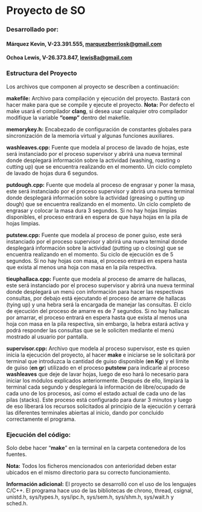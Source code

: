 # Proyecto de SO

### Desarrollado por:

#### Márquez Kevin, V-23.391.555, marquezberriosk@gmail.com
#### Ochoa Lewis, V-26.373.847, lewis8a@gmail.com

### Estructura del Proyecto

Los archivos que componen al proyecto se describen a continuación:

**makefile:** Archivo para compilación y ejecución del proyecto. Bastará con hacer make para que se compile y ejecute el proyecto. **Nota:** Por defecto el make usará el compilador **clang**, si desea usar cualquier otro compilador modifique la variable **“comp”** dentro del makefile.
 
**memorykey.h:** Encabezado de configuración de constantes globales para sincronización de la memoria virtual y algunas funciones auxiliares.

**washleaves.cpp:** Fuente que modela al proceso de lavado de hojas, este será instanciado por el proceso supervisor y abrirá una nueva terminal donde desplegará información sobre la actividad (washing, roasting o cutting up) que se encuentra realizando en el momento. Un ciclo completo de lavado de hojas dura 6 segundos.

**putdough.cpp:** Fuente que modela al proceso de engrasar y poner la masa, este será instanciado por el proceso supervisor y abrirá una nueva terminal donde desplegará información sobre la actividad (greasing o putting up dough) que se encuentra realizando en el momento. Un ciclo completo de engrasar y colocar la masa dura 3 segundos. Si no hay hojas limpias disponibles, el proceso entrará en espera de que haya hojas en la pila de hojas limpias.
 
**putstew.cpp:** Fuente que modela al proceso de poner guiso, este será instanciado por el proceso supervisor y abrirá una nueva terminal donde desplegará información sobre la actividad (putting up o closing) que se encuentra realizando en el momento. Su ciclo de ejecución es de 5 segundos. Si no hay hojas con masa, el proceso entrará en espera hasta que exista al menos una hoja con masa en la pila respectiva.

**tieuphallaca.cpp:** Fuente que modela al proceso de amarre de hallacas, este será instanciado por el proceso supervisor y abrirá una nueva terminal donde desplegará un menú con información para hacer las respectivas consultas, por debajo está ejecutando el proceso de amarre de hallacas (tying up) y una hebra será la encargada de manejar las consultas. El ciclo de ejecución del proceso de amarre es de 7 segundos. Si no hay hallacas por amarrar, el proceso entrará en espera hasta que exista al menos una hoja con masa en la pila respectiva, sin embargo, la hebra estará activa y podrá responder las consultas que se le soliciten mediante el menú mostrado al usuario por pantalla.

**supervisor.cpp:** Archivo que modela al proceso supervisor, este es quien inicia la ejecución del proyecto, al hacer **make** e iniciarse se le solicitará por terminal que introduzca la cantidad de guiso disponible (**en Kg**) y el límite de guiso (**en gr**) utilizado en el proceso **putstew** para indicarle al proceso **washleaves** que deje de lavar hojas, luego de eso hará lo necesario para iniciar los módulos explicados anteriormente. Después de ello,  limpiará la terminal cada segundo y desplegará la información de libre/ocupado de cada uno de los procesos, así como el estado actual de cada uno de las pilas (stacks). Este proceso está configurado para durar 3 minutos y luego de eso liberará los recursos solicitados al principio de la ejecución y cerrará las diferentes terminales abiertas al inicio, dando por concluido correctamente el programa.

### Ejecución del código: 

Solo debe hacer “**make**” en la terminal en la carpeta contenedora de los fuentes.

**Nota:** Todos los ficheros mencionados con anterioridad deben estar ubicados en el mismo directorio para su correcto funcionamiento.
 
**Información adicional:** El proyecto se desarrolló con el uso de los lenguajes C/C++. El programa hace uso de las bibliotecas de chrono, thread, csignal, unistd.h, sys/types.h, sys/ipc.h, sys/sem.h, sys/shm.h, sys/wait.h y sched.h.

